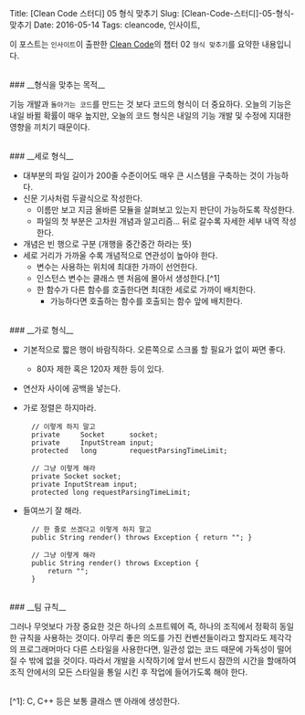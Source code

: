 Title: [Clean Code 스터디] 05 형식 맞추기
Slug: [Clean-Code-스터디]-05-형식-맞추기
Date: 2016-05-14
Tags: cleancode, 인사이트,

이 포스트는 `인사이트`이 출판한 [Clean Code](http://www.aladin.co.kr/shop/wproduct.aspx?ItemId=34083680)의 챕터 02 `형식 맞추기`를 요약한 내용입니다.

<br>
### __형식을 맞추는 목적__

기능 개발과 `돌아가는 코드`를 만드는 것 보다 코드의 형식이 더 중요하다. 오늘의 기능은 내일 바뀔 확률이 매우 높지만, 오늘의 코드 형식은 내일의 기능 개발 및 수정에 지대한 영향을 끼치기 때문이다.

<br>
### __세로 형식__

- 대부분의 파일 길이가 200줄 수준이어도 매우 큰 시스템을 구축하는 것이 가능하다.
- 신문 기사처럼 두괄식으로 작성한다.
    - 이름만 보고 지금 올바른 모듈을 살펴보고 있는지 판단이 가능하도록 작성한다.
    - 파일의 첫 부분은 고차원 개념과 알고리즘... 뒤로 갈수록 자세한 세부 내역 작성한다.
- 개념은 빈 행으로 구분 (개행을 중간중간 하라는 뜻)
- 세로 거리가 가까울 수록 개념적으로 연관성이 높아야 한다.
    - 변수는 사용하는 위치에 최대한 가까이 선언한다.
    - 인스턴스 변수는 클래스 맨 처음에 몰아서 생성한다.[^1]
    - 한 함수가 다른 함수를 호출한다면 최대한 세로로 가까이 배치한다.
        - 가능하다면 호출하는 함수를 호출되는 함수 앞에 배치한다.

<br>
### __가로 형식__

- 기본적으로 짧은 행이 바람직하다. 오른쪽으로 스크롤 할 필요가 없이 짜면 좋다.
    - 80자 제한 혹은 120자 제한 등이 있다.
- 연산자 사이에 공백을 넣는다.
- 가로 정렬은 하지마라.
        
        // 이렇게 하지 말고
        private     Socket      socket;
        private     InputStream input;
        protected   long        requestParsingTimeLimit;

        // 그냥 이렇게 해라
        private Socket socket;
        private InputStream input;
        protected long requestParsingTimeLimit;

- 들여쓰기 잘 해라.

        // 한 줄로 쓰겠다고 이렇게 하지 말고
        public String render() throws Exception { return ""; }
        
        // 그냥 이렇게 해라
        public String render() throws Exception {
            return "";
        }
        
<br>
### __팀 규칙__

그러나 무엇보다 가장 중요한 것은 하나의 소프트웨어 즉, 하나의 조직에서 정확히 동일한 규칙을 사용하는 것이다. 아무리 좋은 의도를 가진 컨벤션들이라고 할지라도 제각각의 프로그래머마다 다른 스타일을 사용한다면, 일관성 없는 코드 때문에 가독성이 떨어질 수 밖에 없을 것이다. 따라서 개발을 시작하기에 앞서 반드시 잠깐의 시간을 할애하여 조직 안에서의 모든 스타일을 통일 시킨 후 작업에 들어가도록 해야 한다.

<br>
[^1]: C, C++ 등은 보통 클래스 맨 아래에 생성한다.
